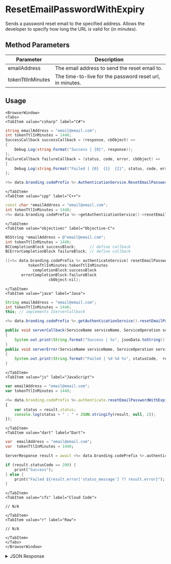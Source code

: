 # ResetEmailPasswordWithExpiry

Sends a password reset email to the specified address. Allows the developer to specify how long the URL is valid for (in minutes).

<PartialServop service_name="authenticationV2" operation_name="RESET_EMAIL_PASSWORD_WITH_EXPIRY" />

## Method Parameters

| Parameter         | Description                                              |
| ----------------- | -------------------------------------------------------- |
| emailAddress      | The email address to send the reset email to.            |
| tokenTtlInMinutes | The time-to-live for the password reset url, in minutes. |

## Usage

```mdx-code-block
<BrowserWindow>
<Tabs>
<TabItem value="csharp" label="C#">
```

```csharp
string emailAddress = "email@email.com";
int tokenTtlInMinutes = 1440;
SuccessCallback successCallback = (response, cbObject) =>
{
    Debug.Log(string.Format("Success | {0}", response));
};
FailureCallback failureCallback = (status, code, error, cbObject) =>
{
    Debug.Log(string.Format("Failed | {0}  {1}  {2}", status, code, error));
};

<%= data.branding.codePrefix %>.AuthenticationService.ResetEmailPasswordWithExpiry(emailAddress, tokenTtlInMinutes, successCallback, failureCallback);
```

```mdx-code-block
</TabItem>
<TabItem value="cpp" label="C++">
```

```cpp
const char *emailAddress = "email@email.com";
int tokenTtlInMinutes = 1440;
<%= data.branding.codePrefix %>->getAuthenticationService()->resetEmailPasswordWithExpiry(emailAddress, tokenTtlInMinutes, this);
```

```mdx-code-block
</TabItem>
<TabItem value="objectivec" label="Objective-C">
```

```objectivec
NSString *emailAddress = @"email@email.com";
int tokenTtlInMinutes = 1440;
BCCompletionBlock successBlock;      // define callback
BCErrorCompletionBlock failureBlock; // define callback

[[<%= data.branding.codePrefix %> authenticateService] resetEmailPasswordWithExpiry:emailAddress
          tokenTtlInMinutes:tokenTtlInMinutes
            completionBlock:successBlock
       errorCompletionBlock:failureBlock
                   cbObject:nil];
```

```mdx-code-block
</TabItem>
<TabItem value="java" label="Java">
```

```java
String emailAddress = "email@email.com";
int tokenTtlInMinutes = 1440;
this; // implements IServerCallback

<%= data.branding.codePrefix %>.getAuthenticationService().resetEmailPasswordWithExpiry(emailAddress, tokenTtlInMinutes, this);

public void serverCallback(ServiceName serviceName, ServiceOperation serviceOperation, JSONObject jsonData)
{
    System.out.print(String.format("Success | %s", jsonData.toString()));
}
public void serverError(ServiceName serviceName, ServiceOperation serviceOperation, int statusCode, int reasonCode, String jsonError)
{
    System.out.print(String.format("Failed | %d %d %s", statusCode,  reasonCode, jsonError.toString()));
}
```

```mdx-code-block
</TabItem>
<TabItem value="js" label="JavaScript">
```

```javascript
var emailAddress = "email@email.com";
var tokenTtlInMinutes = 1440;

<%= data.branding.codePrefix %>.authenticate.resetEmailPasswordWithExpiry(emailAddress, tokenTtlInMinutes, result =>
{
	var status = result.status;
	console.log(status + " : " + JSON.stringify(result, null, 2));
});
```

```mdx-code-block
</TabItem>
<TabItem value="dart" label="Dart">
```

```dart
var  emailAddress = "email@email.com";
var  tokenTtlInMinutes = 1440;

ServerResponse result = await <%= data.branding.codePrefix %>.authenticationV2Service.resetEmailPasswordWithExpiry(emailAddress:emailAddress, tokenTtlInMinutes:tokenTtlInMinutes);

if (result.statusCode == 200) {
    print("Success");
} else {
    print("Failed ${result.error['status_message'] ?? result.error}");
}
```

```mdx-code-block
</TabItem>
<TabItem value="cfs" label="Cloud Code">
```

```cfscript
// N/A
```

```mdx-code-block
</TabItem>
<TabItem value="r" label="Raw">
```

```cfscript
// N/A
```

```mdx-code-block
</TabItem>
</Tabs>
</BrowserWindow>
```

<details>
<summary>JSON Response</summary>

```json
{
    "status": 200,
    "data": null
}
```

</details>
